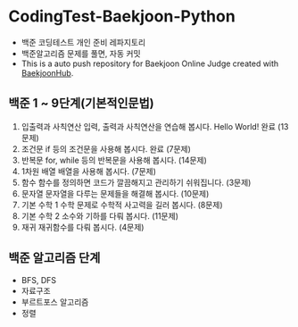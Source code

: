 # CodingTest-Baekjoon-Python
- 백준 코딩테스트 개인 준비 레파지토리
- 백준알고리즘 문제를 풀면, 자동 커밋
- This is a auto push repository for Baekjoon Online Judge created with [BaekjoonHub](https://github.com/BaekjoonHub/BaekjoonHub).



## 백준 1 ~ 9단계(기본적인문법)
1.	입출력과 사칙연산	입력, 출력과 사칙연산을 연습해 봅시다. Hello World!	완료 (13문제)
2.	조건문	if 등의 조건문을 사용해 봅시다.	완료 (7문제)
3.	반복문	for, while 등의 반복문을 사용해 봅시다. (14문제)
4.	1차원 배열	배열을 사용해 봅시다. (7문제)
5.	함수	함수를 정의하면 코드가 깔끔해지고 관리하기 쉬워집니다. (3문제)
6.	문자열	문자열을 다루는 문제들을 해결해 봅시다. (10문제)
7.	기본 수학 1	수학 문제로 수학적 사고력을 길러 봅시다. (8문제)
8.	기본 수학 2	소수와 기하를 다뤄 봅시다. (11문제)
9.	재귀	재귀함수를 다뤄 봅시다. (4문제)



## 백준 알고리즘 단계
- BFS, DFS
- 자료구조
- 부르트포스 알고리즘
- 정렬
